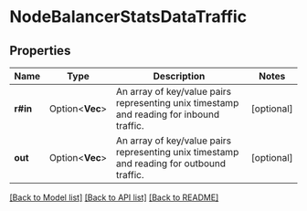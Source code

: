 # NodeBalancerStatsDataTraffic

## Properties

Name | Type | Description | Notes
------------ | ------------- | ------------- | -------------
**r#in** | Option<**Vec<f32>**> | An array of key/value pairs representing unix timestamp and reading for inbound traffic.  | [optional]
**out** | Option<**Vec<f32>**> | An array of key/value pairs representing unix timestamp and reading for outbound traffic.  | [optional]

[[Back to Model list]](../README.md#documentation-for-models) [[Back to API list]](../README.md#documentation-for-api-endpoints) [[Back to README]](../README.md)


